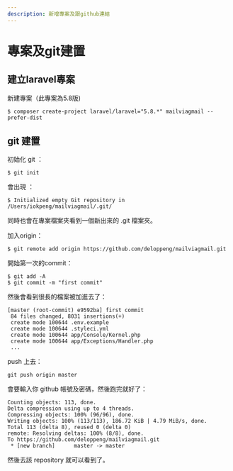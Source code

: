 ```yaml
---
description: 新增專案及跟github連結
---
```


# 專案及git建置

## 建立laravel專案

新建專案（此專案為5.8版\)

```
$ composer create-project laravel/laravel="5.8.*" mailviagmail --prefer-dist
```

## git 建置

初始化 git ：

```text
$ git init
```

會出現 ：

```text
$ Initialized empty Git repository in /Users/iokpeng/mailviagmail/.git/
```

同時也會在專案檔案夾看到一個新出來的 .git 檔案夾。

加入origin：

```text
$ git remote add origin https://github.com/deloppeng/mailviagmail.git
```

開始第一次的commit：

```text
$ git add -A
$ git commit -m "first commit"
```

然後會看到很長的檔案被加進去了：

```text
[master (root-commit) e9592ba] first commit
 84 files changed, 8031 insertions(+)
 create mode 100644 .env.example
 create mode 100644 .styleci.yml
 create mode 100644 app/Console/Kernel.php
 create mode 100644 app/Exceptions/Handler.php
 ...
```

push 上去：

```text
git push origin master
```

會要輸入你 github 帳號及密碼，然後跑完就好了：

```text
Counting objects: 113, done.
Delta compression using up to 4 threads.
Compressing objects: 100% (96/96), done.
Writing objects: 100% (113/113), 186.72 KiB | 4.79 MiB/s, done.
Total 113 (delta 8), reused 0 (delta 0)
remote: Resolving deltas: 100% (8/8), done.
To https://github.com/deloppeng/mailviagmail.git
 * [new branch]      master -> master

```

然後去該 repository 就可以看到了。

